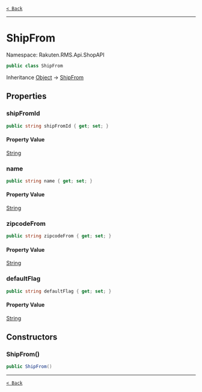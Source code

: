 [`< Back`](./)

---

# ShipFrom

Namespace: Rakuten.RMS.Api.ShopAPI

```csharp
public class ShipFrom
```

Inheritance [Object](https://docs.microsoft.com/en-us/dotnet/api/system.object) → [ShipFrom](./rakuten.rms.api.shopapi.shipfrom)

## Properties

### **shipFromId**

```csharp
public string shipFromId { get; set; }
```

#### Property Value

[String](https://docs.microsoft.com/en-us/dotnet/api/system.string)<br>

### **name**

```csharp
public string name { get; set; }
```

#### Property Value

[String](https://docs.microsoft.com/en-us/dotnet/api/system.string)<br>

### **zipcodeFrom**

```csharp
public string zipcodeFrom { get; set; }
```

#### Property Value

[String](https://docs.microsoft.com/en-us/dotnet/api/system.string)<br>

### **defaultFlag**

```csharp
public string defaultFlag { get; set; }
```

#### Property Value

[String](https://docs.microsoft.com/en-us/dotnet/api/system.string)<br>

## Constructors

### **ShipFrom()**

```csharp
public ShipFrom()
```

---

[`< Back`](./)
